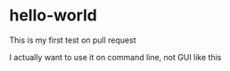 # hello-world
This is my first test on pull request

I actually want to use it on command line, not GUI like this
